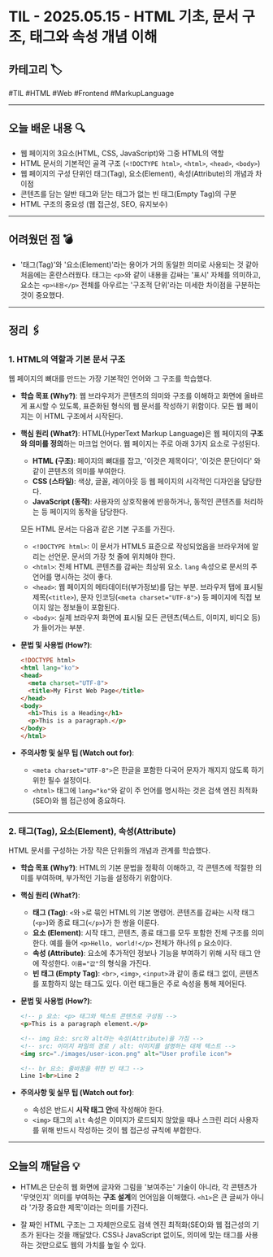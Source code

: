 # TIL - 2025.05.15 - HTML 기초, 문서 구조, 태그와 속성 개념 이해

## 카테고리 🏷️

#TIL #HTML #Web #Frontend #MarkupLanguage

---

## 오늘 배운 내용 🔍

- 웹 페이지의 3요소(HTML, CSS, JavaScript)와 그중 HTML의 역할
- HTML 문서의 기본적인 골격 구조 (`<!DOCTYPE html>`, `<html>`, `<head>`, `<body>`)
- 웹 페이지의 구성 단위인 태그(Tag), 요소(Element), 속성(Attribute)의 개념과 차이점
- 콘텐츠를 담는 일반 태그와 닫는 태그가 없는 빈 태그(Empty Tag)의 구분
- HTML 구조의 중요성 (웹 접근성, SEO, 유지보수)

---

## 어려웠던 점 💣

* '태그(Tag)'와 '요소(Element)'라는 용어가 거의 동일한 의미로 사용되는 것 같아 처음에는 혼란스러웠다. 태그는 `<p>`와 같이 내용을 감싸는 '표시' 자체를 의미하고, 요소는 `<p>내용</p>`
  전체를 아우르는 '구조적 단위'라는 미세한 차이점을 구분하는 것이 중요했다.

---

## 정리 🖇️

### 1. HTML의 역할과 기본 문서 구조

웹 페이지의 뼈대를 만드는 가장 기본적인 언어와 그 구조를 학습했다.

* **학습 목표 (Why?)**:
  웹 브라우저가 콘텐츠의 의미와 구조를 이해하고 화면에 올바르게 표시할 수 있도록, 표준화된 형식의 웹 문서를 작성하기 위함이다. 모든 웹 페이지는 이 HTML 구조에서 시작된다.

* **핵심 원리 (What?)**:
  HTML(HyperText Markup Language)은 웹 페이지의 **구조와 의미를 정의**하는 마크업 언어다. 웹 페이지는 주로 아래 3가지 요소로 구성된다.
    * **HTML (구조)**: 페이지의 뼈대를 잡고, '이것은 제목이다', '이것은 문단이다' 와 같이 콘텐츠의 의미를 부여한다.
    * **CSS (스타일)**: 색상, 글꼴, 레이아웃 등 웹 페이지의 시각적인 디자인을 담당한다.
    * **JavaScript (동작)**: 사용자의 상호작용에 반응하거나, 동적인 콘텐츠를 처리하는 등 페이지의 동작을 담당한다.

  모든 HTML 문서는 다음과 같은 기본 구조를 가진다.
    * `<!DOCTYPE html>`: 이 문서가 HTML5 표준으로 작성되었음을 브라우저에 알리는 선언문. 문서의 가장 첫 줄에 위치해야 한다.
    * `<html>`: 전체 HTML 콘텐츠를 감싸는 최상위 요소. `lang` 속성으로 문서의 주 언어를 명시하는 것이 좋다.
    * `<head>`: 웹 페이지의 메타데이터(부가정보)를 담는 부분. 브라우저 탭에 표시될 제목(`<title>`), 문자 인코딩(`<meta charset="UTF-8">`) 등 페이지에 직접 보이지 않는
      정보들이 포함된다.
    * `<body>`: 실제 브라우저 화면에 표시될 모든 콘텐츠(텍스트, 이미지, 비디오 등)가 들어가는 부분.

* **문법 및 사용법 (How?)**:
  ```html
  <!DOCTYPE html>
  <html lang="ko">
  <head>
    <meta charset="UTF-8">
    <title>My First Web Page</title>
  </head>
  <body>
    <h1>This is a Heading</h1>
    <p>This is a paragraph.</p>
  </body>
  </html>
  ```

* **주의사항 및 실무 팁 (Watch out for)**:
    * `<meta charset="UTF-8">`은 한글을 포함한 다국어 문자가 깨지지 않도록 하기 위한 필수 설정이다.
    * `<html>` 태그에 `lang="ko"`와 같이 주 언어를 명시하는 것은 검색 엔진 최적화(SEO)와 웹 접근성에 중요하다.

---

### 2. 태그(Tag), 요소(Element), 속성(Attribute)

HTML 문서를 구성하는 가장 작은 단위들의 개념과 관계를 학습했다.

* **학습 목표 (Why?)**:
  HTML의 기본 문법을 정확히 이해하고, 각 콘텐츠에 적절한 의미를 부여하며, 부가적인 기능을 설정하기 위함이다.

* **핵심 원리 (What?)**:
    * **태그 (Tag)**: `<`와 `>`로 묶인 HTML의 기본 명령어. 콘텐츠를 감싸는 시작 태그(`<p>`)와 종료 태그(`</p>`)가 한 쌍을 이룬다.
    * **요소 (Element)**: 시작 태그, 콘텐츠, 종료 태그를 모두 포함한 전체 구조를 의미한다. 예를 들어 `<p>Hello, world!</p>` 전체가 하나의 `p` 요소이다.
    * **속성 (Attribute)**: 요소에 추가적인 정보나 기능을 부여하기 위해 시작 태그 안에 작성한다. `이름="값"`의 형식을 가진다.
    * **빈 태그 (Empty Tag)**: `<br>`, `<img>`, `<input>`과 같이 종료 태그 없이, 콘텐츠를 포함하지 않는 태그도 있다. 이런 태그들은 주로 속성을 통해 제어된다.

* **문법 및 사용법 (How?)**:
  ```html
  <!-- p 요소: <p> 태그와 텍스트 콘텐츠로 구성됨 -->
  <p>This is a paragraph element.</p>

  <!-- img 요소: src와 alt라는 속성(Attribute)을 가짐 -->
  <!-- src: 이미지 파일의 경로 / alt: 이미지를 설명하는 대체 텍스트 -->
  <img src="./images/user-icon.png" alt="User profile icon">

  <!-- br 요소: 줄바꿈을 위한 빈 태그 -->
  Line 1<br>Line 2
  ```

* **주의사항 및 실무 팁 (Watch out for)**:
    * 속성은 반드시 **시작 태그 안**에 작성해야 한다.
    * `<img>` 태그의 `alt` 속성은 이미지가 로드되지 않았을 때나 스크린 리더 사용자를 위해 반드시 작성하는 것이 웹 접근성 규칙에 부합한다.

---

## 오늘의 깨달음 💡

* HTML은 단순히 웹 화면에 글자와 그림을 '보여주는' 기술이 아니라, 각 콘텐츠가 '무엇인지' 의미를 부여하는 **구조 설계**의 언어임을 이해했다. `<h1>`은 큰 글씨가 아니라 '가장 중요한 제목'이라는
  의미를 가진다.

* 잘 짜인 HTML 구조는 그 자체만으로도 검색 엔진 최적화(SEO)와 웹 접근성의 기초가 된다는 것을 깨달았다. CSS나 JavaScript 없이도, 의미에 맞는 태그를 사용하는 것만으로도 웹의 가치를 높일 수
  있다.